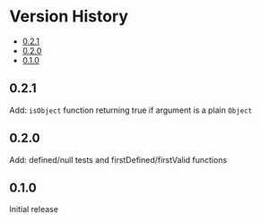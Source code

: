 # Version History

[TOC]: # " "

- [0.2.1](#021)
- [0.2.0](#020)
- [0.1.0](#010)


## 0.2.1

Add: `isObject` function returning true if argument is a plain `Object`

## 0.2.0

Add: defined/null tests and firstDefined/firstValid functions

## 0.1.0

Initial release
